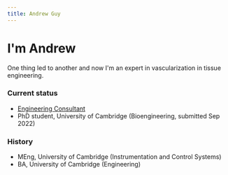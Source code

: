 ```yaml
---
title: Andrew Guy
---
```


# I'm Andrew

One thing led to another and now I'm an expert in vascularization in tissue engineering.

### Current status
- [Engineering Consultant](/consulting)
- PhD student, University of Cambridge (Bioengineering, submitted Sep 2022)

### History
- MEng, University of Cambridge (Instrumentation and Control Systems)
- BA, University of Cambridge (Engineering)

